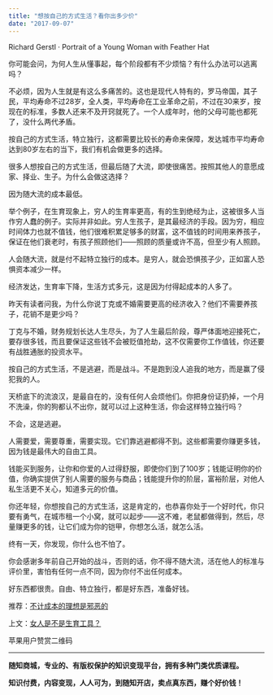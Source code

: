 ```yaml
---
title: "想按自己的方式生活？看你出多少价"
date: "2017-09-07"
---
```


Richard Gerstl · Portrait of a Young Woman with Feather Hat

你可能会问，为何人生从懂事起，每个阶段都有不少烦恼？有什么办法可以逃离吗？

不必烦，因为人生就是有这么多痛苦的。这也是现代人特有的，罗马帝国，其子民，平均寿命不过28岁，全人类，平均寿命在工业革命之前，不过在30来岁，按现在的标准，多数人还来不及开窍就死了。一个人成年时，他的父母可能也都死了，没什么两代矛盾。

按自己的方式生活，特立独行，这都需要比较长的寿命来保障，发达城市平均寿命达到80岁左右的当下，我们有机会做更多的选择。

很多人想按自己的方式生活，但最后随了大流，即使很痛苦。按照其他人的意愿成家、择业、生子。为什么会做这选择？  

因为随大流的成本最低。

举个例子，在生育现象上，穷人的生育率更高，有的生到绝经为止，这被很多人当作穷人蠢的例子。实际并非如此。穷人生孩子，是其最经济的手段。因为穷，相应时间体力也就不值钱，他们很难积累足够多的财富，这不值钱的时间用来养孩子，保证在他们衰老时，有孩子照顾他们——照顾的质量或许不高，但至少有人照顾。

人会随大流，就是付不起特立独行的成本。是穷人，就会恐惧孩子少，正如富人恐惧资本减少一样。

经济发达，生育率下降，生活方式多元，这是因为付得起成本的人多了。  

昨天有读者问我，为什么你说丁克或不婚需要更高的经济收入？他们不需要养孩子，花销不是更少吗？

丁克与不婚，财务规划长达人生尽头，为了人生最后阶段，尊严体面地迎接死亡，要存很多钱，而且要保证这些钱不会被贬值抢劫，这不仅需要你工作值钱，你还要有战胜通胀的投资水平。  

按自己的方式生活，不是逃避，而是战斗。不是跑到没人追我的地方，而是赢了侵犯我的人。

天桥底下的流浪汉，是最自在的，没有任何人会烦他们。你把身份证扔掉，一个月不洗澡，你的狗都认不出你，就可以过上这种生活，你会这样特立独行吗？

不会，这是逃避。

人需要爱，需要尊重，需要实现。它们靠逃避都得不到。这些都需要你赚更多钱，因为钱是最伟大的自由工具。

钱能买到服务，让你和你爱的人过得舒服，即使你们到了100岁；钱能证明你的价值，你确实提供了别人需要的服务与商品；钱能提升你的阶层，富裕阶层，对他人私生活更不关心，知道多元的价值。

你还年轻，你想按自己的方式生活，这是肯定的，也恭喜你处于一个好时代，你只要有勇气，在城市租一个小窝，就可以起步——这不难，老鼠都做得到，然后，尽量赚更多的钱，让它们成为你的铠甲，你想怎么活，就怎么活。

终有一天，你发现，你什么也不怕了。

你会感谢多年前自己开始的战斗，否则的话，你不得不随大流，活在他人的标准与评价里，害怕有任何一点不同，因为你付不出任何成本。

好东西都很贵。自由、特立独行，都是好东西，准备好钱。

推荐：[不计成本的理想是邪恶的](http://mp.weixin.qq.com/s?__biz=MjM5NDU0Mjk2MQ==&mid=2651622554&idx=1&sn=05d989dcc53207df2c64c18af86772eb&chksm=bd7e08848a0981926aa7d61e475db33fd925c159e9cfdb0ebe405c9502e7b89ebbb7f294b47e&scene=21#wechat_redirect)

上文：[女人是不是生育工具？](http://mp.weixin.qq.com/s?__biz=MjM5NDU0Mjk2MQ==&mid=2651623450&idx=1&sn=976071a07428bf94a42fe785b6fb7f0b&chksm=bd7e14048a099d12c110c57582b56bff4ca8715f5f6aceab639b9f17c5f78c4ebf098cbeee7d&scene=21#wechat_redirect)

苹果用户赞赏二维码

* * *

**随知商城，专业的、有版权保护的知识变现平台，拥有多种门类优质课程。**

**知识付费，内容变现，人人可为，到随知开店，卖点真东西，赚个好价钱！**
